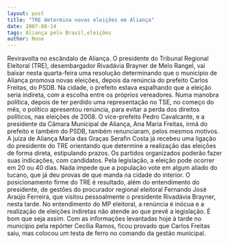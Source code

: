```yaml
---
layout: post
title: "TRE determina novas eleições em Aliança"
date: 2007-08-14
tags: Aliança pelo Brasil,eleições
author: None
---
```

Reviravolta no esc&acirc;ndalo de Alian&ccedil;a.
O presidente do Tribunal Regional Eleitoral (TRE), desembargador Rivad&aacute;via Brayner de Melo Rangel, vai baixar nesta quarta-feira uma resolu&ccedil;&atilde;o determinando que o munic&iacute;pio de Alian&ccedil;a promova novas elei&ccedil;&otilde;es, depois da ren&uacute;ncia do prefeito Carlos Freitas, do PSDB. Na cidade, o prefeito estava espalhando que a elei&ccedil;&atilde;o seria indireta, com a escolha entre os pr&oacute;prios vereadores.
Numa manobra pol&iacute;tica, depois de ter perdido uma representa&ccedil;&atilde;o no TSE, no come&ccedil;o do m&ecirc;s, o pol&iacute;tico apresentou ren&uacute;ncia, para evitar a perda dos direitos pol&iacute;ticos, nas elei&ccedil;&otilde;es de 2008. O vice-prefeito Pedro Cavalcante, e a presidente da C&acirc;mara Municipal de Alian&ccedil;a, Ana Maria Freitas, irm&atilde; do prefeito e tamb&eacute;m do PSDB, tamb&eacute;m renunciaram, pelos mesmos motivos.
A ju&iacute;za de Alian&ccedil;a Maria das Gra&ccedil;as Serafin Costa j&aacute; recebeu uma liga&ccedil;&atilde;o do presidente do TRE orientando que determine a realiza&ccedil;&atilde;o das elei&ccedil;&otilde;es de forma direta, estipulando prazos. Os partidos organizados poder&atilde;o fazer suas indica&ccedil;&otilde;es, com candidatos. Pela legisla&ccedil;&atilde;o, a elei&ccedil;&atilde;o pode ocorrer em 20 ou 40 dias. Nada impede que a popula&ccedil;&atilde;o vote em algum aliado do tucano, que j&aacute; deu provas de que manda na cidade do interior.
O posicionamento firme do TRE &eacute; resultado, al&eacute;m do entendimento do presidente, de gest&otilde;es do procurador regional eleitoral Fernando Jos&eacute; Ara&uacute;jo Ferreira, que visitou pessoalmente o presidente Rivad&aacute;via Brayner, nesta tarde. No entendimento do MP eleitoral, a ren&uacute;ncia &eacute; in&oacute;cua e a realiza&ccedil;&atilde;o de elei&ccedil;&otilde;es indiretas n&atilde;o atende ao que prev&ecirc; a legisla&ccedil;&atilde;o.
&Eacute; bom que seja assim. Com as informa&ccedil;&otilde;es levantadas hoje &agrave; tarde no munic&iacute;pio pela rep&oacute;rter Cec&iacute;lia Ramos, ficou provado que Carlos Freitas saiu, mas colocou um testa de ferro no comando da gest&atilde;o municipal. 